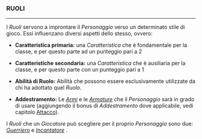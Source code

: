 ### RUOLI

---

I *Ruoli* servono a improntare il *Personaggio* verso un determinato stile di gioco. Essi influenzano diversi aspetti dello stesso, ovvero:

* **Caratteristica primaria:** una *Caratteristica* che è fondamentale per la classe, e per questo parte ad un punteggio pari a 2

* **Caratteristiche secondaria:** una *Caratteristica* che è ausiliaria per la classe, e per questo parte con un punteggio pari a 1

* **Abilità di Ruolo:** Abilità che possono essere esclusivamente utilizzate da chi ha adottato quel *Ruolo*.

* **Addestramento:** Le [*Armi*](..\oggetti.md) e le [*Armature*](..\oggetti.md) che il *Personaggio* sarà in grado di usare \(aggiungendo il bonus di *Addestramento* dove applicabile, vedi capitolo [Attacco](..\combattimento\attacco.md)\).

I *Ruoli* che un *Giocatore* può scegliere per il proprio *Personaggio* sono due: [*Guerriero*](ruolo\guerriero.md) e [*Incantatore*](ruolo\incantatore.md) .




